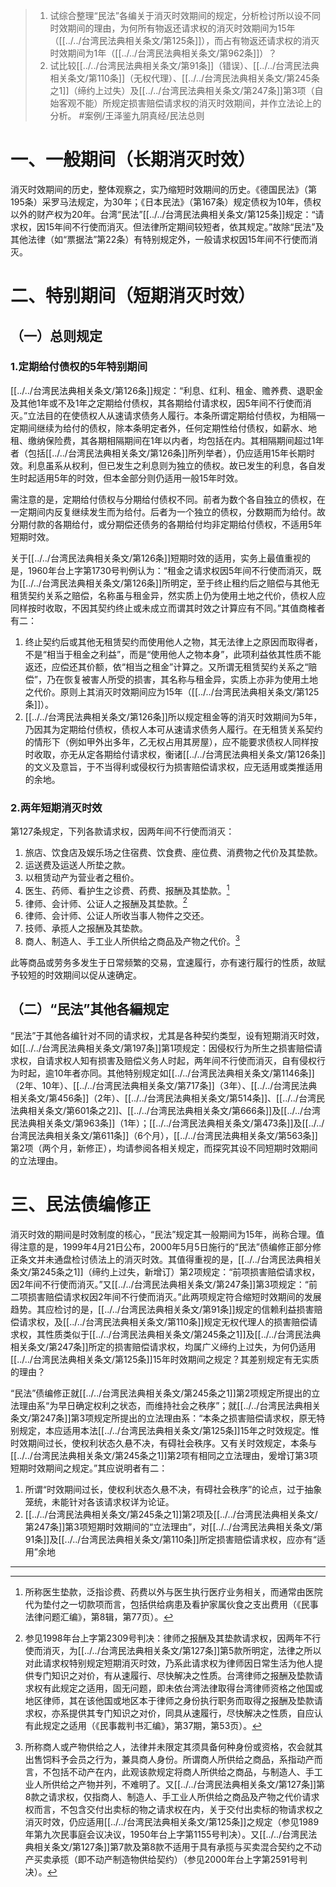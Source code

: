 >1. 试综合整理“民法”各编关于消灭时效期间的规定，分析检讨所以设不同时效期间的理由，为何所有物返还请求权的消灭时效期间为15年（[[../../台湾民法典相关条文/第125条]]），而占有物返还请求权的消灭时效期间为1年（[[../../台湾民法典相关条文/第962条]]）？
>2. 试比较[[../../台湾民法典相关条文/第91条]]（错误）、[[../../台湾民法典相关条文/第110条]]（无权代理）、[[../../台湾民法典相关条文/第245条之1]]（缔约上过失）及[[../../台湾民法典相关条文/第247条]]第3项（自始客观不能）所规定损害赔偿请求权的消灭时效期间，并作立法论上的分析。 #案例/王泽鉴九阴真经/民法总则 

# 一、一般期间（长期消灭时效）
消灭时效期间的历史，整体观察之，实乃缩短时效期间的历史。《德国民法》（第195条）采罗马法规定，为30年；《日本民法》（第167条）规定债权为10年，债权以外的财产权为20年。台湾“民法”[[../../台湾民法典相关条文/第125条]]规定：“请求权，因15年间不行使而消灭。但法律所定期间较短者，依其规定。”故除“民法”及其他法律（如“票据法”第22条）有特别规定外，一般请求权因15年间不行使而消灭。
# 二、特别期间（短期消灭时效）
## （一）总则规定
### 1.定期给付债权的5年特别期间
[[../../台湾民法典相关条文/第126条]]规定：“利息、红利、租金、赡养费、退职金及其他1年或不及1年之定期给付债权，其各期给付请求权，因5年间不行使而消灭。”立法目的在使债权人从速请求债务人履行。本条所谓定期给付债权，为相隔一定期间继续为给付的债权，除本条明定者外，任何定期性给付债权，如薪水、地租、缴纳保险费，其各期相隔期间在1年以内者，均包括在内。其相隔期间超过1年者（包括[[../../台湾民法典相关条文/第126条]]所列举者），仍应适用15年长期时效。利息虽系从权利，但已发生之利息则为独立的债权。故已发生的利息，各自发生时起适用5年的时效，但本金部分则仍适用一般15年时效。

需注意的是，定期给付债权与分期给付债权不同。前者为数个各自独立的债权，在一定期间内反复继续发生而为给付。后者为一个独立的债权，分数期而为给付。故分期付款的各期给付，或分期偿还债务的各期给付均非定期给付债权，不适用5年短期时效。

关于[[../../台湾民法典相关条文/第126条]]短期时效的适用，实务上最值重视的是，1960年台上字第1730号判例认为：“租金之请求权因5年间不行使而消灭，既为[[../../台湾民法典相关条文/第126条]]所明定，至于终止租约后之赔偿与其他无租赁契约关系之赔偿，名称虽与租金异，然实质上仍为使用土地之代价，债权人应同样按时收取，不因其契约终止或未成立而谓其时效之计算应有不同。”其值商榷者有二：
1. 终止契约后或其他无租赁契约而使用他人之物，其无法律上之原因而取得者，不是“相当于租金之利益”，而是“使用他人之物本身”，此项利益依其性质不能返还，应偿还其价额，依“相当之租金”计算之。又所谓无租赁契约关系之“赔偿”，乃在恢复被害人所受的损害，其名称与租金异，实质上亦非为使用土地之代价。原则上其消灭时效期间应为15年（[[../../台湾民法典相关条文/第125条]]）。
2. [[../../台湾民法典相关条文/第126条]]所以规定租金等的消灭时效期间为5年，乃因其为定期给付债权，债权人本可从速请求债务人履行。在无租赁关系契约的情形下（例如甲外出多年，乙无权占用其房屋），应不能要求债权人同样按时收取，亦无从定各期给付请求权，衡诸[[../../台湾民法典相关条文/第126条]]的文义及意旨，于不当得利或侵权行为损害赔偿请求权，应无适用或类推适用的余地。
### 2.两年短期消灭时效
第127条规定，下列各款请求权，因两年间不行使而消灭：
1. 旅店、饮食店及娱乐场之住宿费、饮食费、座位费、消费物之代价及其垫款。
2. 运送费及运送人所垫之款。
3. 以租赁动产为营业者之租价。
4. 医生、药师、看护生之诊费、药费、报酬及其垫款。[^1]
5. 律师、会计师、公证人之报酬及其垫款。[^2]
6. 律师、会计师、公证人所收当事人物件之交还。
7. 技师、承揽人之报酬及其垫款。
8. 商人、制造人、手工业人所供给之商品及产物之代价。[^3]

[^1]:所称医生垫款，泛指诊费、药费以外与医生执行医疗业务相关，而通常由医院代为垫付之一切款项而言，包括供给病患及看护家属伙食之支出费用（《民事法律问题汇编》，第8辑，第77页）。
[^2]:参见1998年台上字第2309号判决：律师之报酬及其垫款请求权，因两年不行使而消灭，为[[../../台湾民法典相关条文/第127条]]第5款所明定，法律之所以对此请求权特别规定短期消灭时效，乃系此请求权为律师因日常生活为他人提供专门知识之对价，有从速履行、尽快解决之性质。台湾律师之报酬及垫款请求权有此规定之适用，固无问题，即未依台湾法律取得台湾律师资格之他国或地区律师，其在该他国或地区本于律师之身份执行职务而取得之报酬及垫款请求权，亦系提供其专门知识之对价，同具从速履行，尽快解决之性质，自应认有此规定之适用（《民事裁判书汇编》，第37期，第53页）。
[^3]:所称商人或产物供给之人，法律并未限定其须具备何种身份或资格，农会就其出售饲料予会员之行为，兼具商人身份。所谓商人所供给之商品，系指动产而言，不包括不动产在内，此观该款规定将商人所供给之商品，与制造人、手工业人所供给之产物并列，不难明了。又[[../../台湾民法典相关条文/第127条]]第8款之请求权，仅指商人、制造人、手工业人所供给之商品及产物之代价请求权而言，不包含交付出卖标的物之请求权在内，关于交付出卖标的物请求权之消灭时效，仍应适用[[../../台湾民法典相关条文/第125条]]之规定（参见1989年第九次民事庭会议决议，1950年台上字第1155号判决）。又[[../../台湾民法典相关条文/第127条]]第7款及第8款不适用于具有承揽与买卖混合契约之不动产买卖承揽（即不动产制造物供给契约）（参见2000年台上字第2591号判决）。

此等商品或劳务多发生于日常频繁的交易，宜速履行，亦有速行履行的性质，故赋予较短的时效期间以促从速确定。
## （二）“民法”其他各編规定
“民法”于其他各编针对不同的请求权，尤其是各种契约类型，设有短期消灭时效，如[[../../台湾民法典相关条文/第197条]]第1项规定：因侵权行为所生之损害赔偿请求权，自请求权人知有损害及赔偿义务人时起，两年间不行使而消灭，自有侵权行为时起，逾10年者亦同。其他特别规定如[[../../台湾民法典相关条文/第1146条]]（2年、10年）、[[../../台湾民法典相关条文/第717条]]（3年）、[[../../台湾民法典相关条文/第456条]]（2年）、[[../../台湾民法典相关条文/第514条]]、[[../../台湾民法典相关条文/第601条之2]]、[[../../台湾民法典相关条文/第666条]]及[[../../台湾民法典相关条文/第963条]]（1年）；[[../../台湾民法典相关条文/第473条]]及[[../../台湾民法典相关条文/第611条]]（6个月），[[../../台湾民法典相关条文/第563条]]第2项（两个月，新修正），均请参阅各相关规定，而探究其设不同短期时效期间的立法理由。
# 三、民法债编修正
消灭时效的期间是时效制度的核心，“民法”规定其一般期间为15年，尚称合理。值得注意的是，1999年4月21日公布，2000年5月5日施行的“民法”债编修正部分修正条文并未通盘检讨债法上的消灭时效。其值得重视的是，[[../../台湾民法典相关条文/第245条之1]]（缔约上过失，新增订）第2项规定：“前项损害赔偿请求权，因2年间不行使而消灭。”又[[../../台湾民法典相关条文/第247条]]第3项规定：“前二项损害赔偿请求权因2年间不行使而消灭。”此两项规定符合缩短时效期间的发展趋势。其应检讨的是，[[../../台湾民法典相关条文/第91条]]规定的信赖利益损害赔偿请求权，及[[../../台湾民法典相关条文/第110条]]规定无权代理人的损害赔偿请求权，其性质类似于[[../../台湾民法典相关条文/第245条之1]]及[[../../台湾民法典相关条文/第247条]]所定的损害赔偿请求权，均属广义缔约上过失，为何仍适用[[../../台湾民法典相关条文/第125条]]15年时效期间之规定？其差别规定有无实质的理由？

“民法”债编修正就[[../../台湾民法典相关条文/第245条之1]]第2项规定所提出的立法理由系“为早日确定权利之状态，而维持社会之秩序”；就[[../../台湾民法典相关条文/第247条]]第3项规定所提出的立法理由系：“本条之损害赔偿请求权，原无特别规定，本应适用本法[[../../台湾民法典相关条文/第125条]]15年之时效规定。惟时效期间过长，使权利状态久悬不决，有碍社会秩序。又有关时效规定，本条与[[../../台湾民法典相关条文/第245条之1]]第2项有相同之立法理由，爰增订第3项短期时效期间之规定。”其应说明者有二：
1. 所谓“时效期间过长，使权利状态久悬不决，有碍社会秩序”的论点，过于抽象笼统，未能针对各该请求权详为论证。
2. [[../../台湾民法典相关条文/第245条之1]]第2项及[[../../台湾民法典相关条文/第247条]]第3项短期时效期间的“立法理由”，对[[../../台湾民法典相关条文/第91条]]及[[../../台湾民法典相关条文/第110条]]所定损害赔偿请求权，应亦有“适用”余地
___